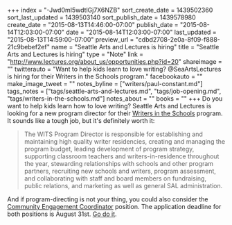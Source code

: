 +++
index = "-Jwd0mI5wdtlGj7X6NZB"
sort_create_date = 1439502360
sort_last_updated = 1439503140
sort_publish_date = 1439578980
create_date = "2015-08-13T14:46:00-07:00"
publish_date = "2015-08-14T12:03:00-07:00"
date = "2015-08-14T12:03:00-07:00"
last_updated = "2015-08-13T14:59:00-07:00"
preview_url = "cdbd2708-2e0a-8f09-f888-21c9bebef2ef"
name = "Seattle Arts and Lectures is hiring"
title = "Seattle Arts and Lectures is hiring"
type = "Note"
link = "http://www.lectures.org/about_us/opportunities.php?id=20"
shareimage = ""
twitterauto = "Want to help kids learn to love writing? @SeaArtsLectures is hiring for their Writers in the Schools program."
facebookauto = ""
make_image_tweet = ""
notes_byline = ["writers/paul-constant.md"]
tags_notes = ["tags/seattle-arts-and-lectures.md", "tags/job-opening.md", "tags/writers-in-the-schools.md"]
notes_about = ""
books = ""
+++
Do you want to help kids learn how to love writing? Seattle Arts and Lectures is looking for a new program director for their [Writers in the Schools](http://www.lectures.org/wits/how_wits_works.php) program. It sounds like a tough job, but it's definitely worth it:

<blockquote>The WITS Program Director is responsible for establishing and maintaining high quality writer residencies, creating and managing the program budget, leading development of program strategy, supporting classroom teachers and writers-in-residence throughout the year, stewarding relationships with schools and other program partners, recruiting new schools and writers, program assessment, and collaborating with staff and board members on fundraising, public relations, and marketing as well as general SAL administration.</blockquote>

And if program-directing is not your thing, you could also consider the [Community Engagement Coordinator](http://www.lectures.org/about_us/opportunities.php?id=21) position. The application deadline for both positions is August 31st. [Go do it](http://www.lectures.org/about_us/opportunities.php?id=20). 